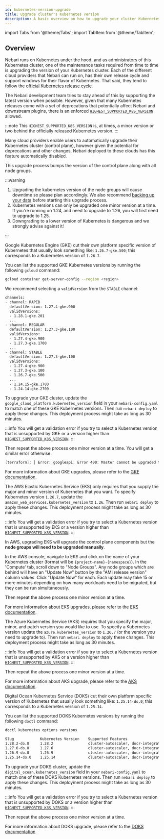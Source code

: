 ```yaml
---
id: kubernetes-version-upgrade
title: Upgrade cluster's Kubernetes version
description: A basic overview on how to upgrade your cluster Kubernetes version
---
```


import Tabs from '@theme/Tabs';
import TabItem from '@theme/TabItem';

## Overview

Nebari runs on Kubernetes under the hood, and as administrators of this Kubernetes cluster, one of the maintenance tasks required from time to time is upgrading the version of your Kubernetes cluster. Each of the different cloud providers that Nebari can run on, has their own release cycle and support windows for their flavor of Kubernetes. That said, they tend to follow the [official Kubernetes release cycle](https://kubernetes.io/releases/).

The Nebari development team tries to stay ahead of this by supporting the latest version when possible. However, given that many Kubernetes releases come with a set of deprecations that potentially affect Nebari and downstream plugins, there is an enforced [`HIGHEST_SUPPORTED_K8S_VERSION`](https://github.com/nebari-dev/nebari/blob/main/src/_nebari/constants.py#L11) allowed.

:::note
This `HIGHEST_SUPPORTED_K8S_VERSION` is, at times, a minor version or two behind the officially released Kubernetes version.
:::

Many cloud providers enable users to automatically upgrade their Kubernetes cluster (control plane), however given the potential for deprecations and other changes, Nebari deployed to these clouds has this feature automatically disabled.

This upgrade process bumps the version of the control plane along with all node groups.

:::warning

1. Upgrading the kubernetes version of the node groups will cause downtime so please plan accordingly. We also recommend [backing up your data](./manual-backup.md) before starting this upgrade process.
2. Kubernetes versions can only be upgraded one minor version at a time. If you're running on 1.24, and need to upgrade to 1.26, you will first need to upgrade to 1.25.
3. Downgrading to a lower version of Kubernetes is dangerous and we strongly advise against it!

:::

<Tabs>
  
<TabItem label="GCP" value="gcp" default="true">

Google Kubernetes Engine (GKE) cut their own platform specific version of Kubernetes that usually look something like: `1.26.7-gke.500`; this corresponds to a Kubernetes version of `1.26.7`.

You can list the supported GKE Kubernetes versions by running the following `gcloud` command:

```bash
gcloud container get-server-config --region <region>
```

We recommend selecting a `validVersion` from the `STABLE` channel:

```bash
channels:
- channel: RAPID
  defaultVersion: 1.27.4-gke.900
  validVersions:
  - 1.28.1-gke.201
  ...
- channel: REGULAR
  defaultVersion: 1.27.3-gke.100
  validVersions:
  - 1.27.4-gke.900
  - 1.27.3-gke.1700
  ...
- channel: STABLE
  defaultVersion: 1.27.3-gke.100
  validVersions:
  - 1.27.4-gke.900
  - 1.27.3-gke.100
  - 1.26.7-gke.500
  ...
  - 1.24.15-gke.1700
  - 1.24.14-gke.2700
```

To upgrade your GKE cluster, update the `google_cloud_platform.kubernetes_version` field in your `nebari-config.yaml` to match one of these GKE Kubernetes versions. Then run `nebari deploy` to apply these changes. This deployment process might take as long as 30 minutes.

:::info
You will get a validation error if you try to select a Kubernetes version that is unsupported by GKE or a version higher than [`HIGHEST_SUPPORTED_K8S_VERSION`][highest-supported-k8s].
:::

Then repeat the above process one minor version at a time. You will get a similar error otherwise:

```bash
[terraform]: │ Error: googleapi: Error 400: Master cannot be upgraded to "1.26.7-gke.500": cannot upgrade the master more than a minor version at a time.
```

For more information about GKE upgrades, please refer to the [GKE documentation](https://cloud.google.com/kubernetes-engine/docs/how-to/upgrading-a-cluster).

</TabItem>

<TabItem label="AWS" value="aws">

The AWS Elastic Kubernetes Service (EKS) only requires that you supply the major and minor version of Kubernetes that you want. To specify Kubernetes version `1.26.7`, update the `amazon_web_services.kubernetes_version` to `1.26`. Then run `nebari deploy` to apply these changes. This deployment process might take as long as 30 minutes.

:::info
You will get a validation error if you try to select a Kubernetes version that is unsupported by EKS or a version higher than [`HIGHEST_SUPPORTED_K8S_VERSION`][highest-supported-k8s].
:::

In AWS, upgrading EKS will upgrade the control plane components but the **node groups will need to be upgraded manually**.

In the AWS console, navigate to EKS and click on the name of your Kubernetes cluster (format will be `{project-name}-{namespace}`). In the 'Compute' tab, scroll down to "Node Groups". Any node groups which are behind will have an "Update Now" button by the "AMI release version" column values. Click "Update Now" for each. Each update may take 15 or more minutes depending on how many workloads need to be migrated, but they can be run simultaneously.

Then repeat the above process one minor version at a time.

For more information about EKS upgrades, please refer to the [EKS documentation](https://docs.aws.amazon.com/eks/latest/userguide/update-cluster.html).

</TabItem>

<TabItem label="Azure" value="azure">

The Azure Kubernetes Service (AKS) requires that you specify the major, minor, and patch version you would like to use. To specify a Kubernetes version update the `azure.kubernetes_version` to `1.26.7` (or the version you need to upgrade to). Then run `nebari deploy` to apply these changes. This deployment process might take as long as 30 minutes.

:::info
You will get a validation error if you try to select a Kubernetes version that is unsupported by AKS or a version higher than [`HIGHEST_SUPPORTED_K8S_VERSION`][highest-supported-k8s].
:::

Then repeat the above process one minor version at a time.

For more information about AKS upgrade, please refer to the [AKS documentation](https://learn.microsoft.com/en-us/azure/aks/upgrade-cluster?tabs=azure-cli).

</TabItem>

<TabItem label="Digital Ocean" value="do">

Digital Ocean Kubernetes Service (DOKS) cut their own platform specific version of Kubernetes that usually look something like: `1.25.14-do.0`; this corresponds to a Kubernetes version of `1.25.14`.

You can list the supported DOKS Kubernetes versions by running the following `doctl` command:

```bash
doctl kubernetes options versions
```

```bash
Slug            Kubernetes Version    Supported Features
1.28.2-do.0     1.28.2                cluster-autoscaler, docr-integration, ha-control-plane, token-authentication
1.27.6-do.0     1.27.6                cluster-autoscaler, docr-integration, ha-control-plane, token-authentication
1.26.9-do.0     1.26.9                cluster-autoscaler, docr-integration, ha-control-plane, token-authentication
1.25.14-do.0    1.25.14               cluster-autoscaler, docr-integration, ha-control-plane, token-authentication
```

To upgrade your DOKS cluster, update the `digital_ocean.kubernetes_version` field in your `nebari-config.yaml` to match one of these DOKS Kubernetes versions. Then run `nebari deploy` to apply these changes. This deployment process might take as long as 30 minutes.

:::info
You will get a validation error if you try to select a Kubernetes version that is unsupported by DOKS or a version higher than [`HIGHEST_SUPPORTED_K8S_VERSION`][highest-supported-k8s].
:::

Then repeat the above process one minor version at a time.

For more information about DOKS upgrade, please refer to the [DOKS documentation](https://docs.digitalocean.com/products/kubernetes/how-to/upgrade-cluster/).

</TabItem>

</Tabs>

<!-- Reusable links -->

[highest-supported-k8s]: https://github.com/nebari-dev/nebari/blob/91792952b67074b5c15c3b4009bde5926ca4ec6b/src/_nebari/constants.py#L11

